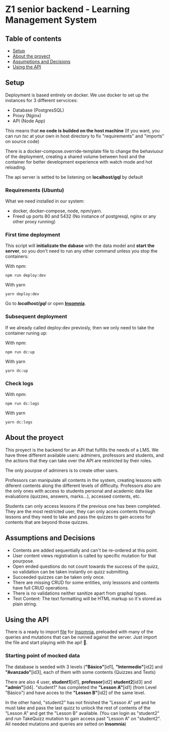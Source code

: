 # Z1 senior backend - Learning Management System

## Table of contents

- [Setup](#setup)
- [About the proyect](#about-the-proyect)
- [Assumptions and Decisions](#assumptions-and-decisions)
- [Using the API](#using-the-api)

## Setup

Deployment is based entirely on docker. We use docker to set up the instances for 3 different servcices:

- Database (PostgresSQL)
- Proxy (Nginx)
- API (Node App)

This means that **no code is builded on the host machine** (If you want, you can run _tsc_ at your own in host directory to fix "requirements" and "imports" on source code)

There is a docker-compose.override-template file to change the behaviuour of the deployment, creating a shared volume between host and the container for better development experience with watch mode and hot reloading.

The api server is setted to be listening on **localhost/gql** by default

### Requirements (Ubuntu)

What we need installed in our system:

- docker, docker-compose, node, npm/yarn.
- Freed up ports 80 and 5432 (No instance of postgresql, nginx or any other proxy running)

### First time deployment

This script will **initializate the dabase** with the data model and **start the server**, so you don't need to run any other command unless you stop the containers:

With npm:

```
npm run deploy:dev
```

With yarn

```
yarn deploy:dev
```

Go to **_localhost/gql_** or open [**Insomnia**](#Using-de-API).

### Subsequent deployment

If we already called deploy:dev previosly, then we only need to take the container runing up:

With npm:

```
npm run dc:up
```

With yarn

```
yarn dc:up
```

### Check logs

With npm:

```
npm run dc:logs
```

With yarn

```
yarn dc:logs
```

## About the proyect

This proyect is the backend for an API that fulfills the needs of a LMS. We have three different available users: adminers, professors and students, and the actions that they can take over the API are restricted by their roles.

The only pourpse of adminers is to create other users.

Professors can manipulate all contents in the system, creating lessons with diferent contents along the different levels of difficulty. Professors also are the only ones with access to students personal and academic data like evaluations (quizzes, answers, marks...), accessed contents, etc.

Students can only access lessons if the previous one has been completed. They are the most restricted user, they can only acces contents through lessons and they need to take and pass the quizzes to gain access for contents that are beyond those quizzes.

## Assumptions and Decisions

- Contents are added sequentially and can't be re-ordered at this point.
- User content views registration is called by specific mutation for that pourpose.
- Open ended questions do not count towards the success of the quizz, so validation can be taken instantly on quizz submitting.
- Succeeded quizzes can be taken only once.
- There are missing CRUD for some entities, only lesssons and contents have full CRUD operations.
- There is no validations neither sanitize apart from graphql types.
- Text Content: The text formatting will be HTML markup so it's stored as plain string.

## Using the API

There is a ready to import [file](insomnia_import.json) for [Insomnia](https://insomnia.rest/), preloaded with many of the queries and mutations that can be runned against the server. Just import the file and start playing with the api! :rocket:.

### Starting point of mocked data

The database is seeded with 3 levels (**"Básico"**[id1], **"Intermedio"**[id2] and **"Avanzado"**[id3], each of them with some contents (Quizzes and Texts)

There are also 4 user, **student1**[id1], **professor**[id2] **student2**[id3] and **"admin"**[id4].
"student1" has completed the **"Lesson A"**[id1] (from Level "Básico") and have acces to the **"Lesson B"**[id2] of the same level.

In the other hand, "student2" has not finished the "Lesson A" yet and he must take and pass the last quizz to unlock the rest of contents of the "Lesson A" and get the "Lesson B" available. (You can login as "student2" and run TakeQuizz mutation to gain access past "Lesson A" on "student2". All needed mutations and queries are setted on **Insomnia**)
